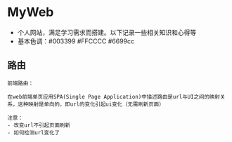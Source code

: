 # MyWeb
  - 个人网站，满足学习需求而搭建。以下记录一些相关知识和心得等
  - 基本色调：#003399 #FFCCCC #6699cc

## 路由
    前端路由：

    在web前端单页应用SPA(Single Page Application)中描述路由是url与UI之间的映射关系，这种映射是单向的，即url的变化引起ui变化（无需刷新页面）

    注意：
    - 改变url不引起页面刷新
    - 如何检测url变化了

